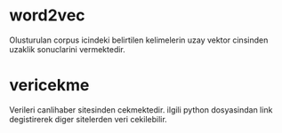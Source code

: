 # word2vec
Olusturulan corpus icindeki belirtilen kelimelerin uzay vektor cinsinden uzaklik sonuclarini vermektedir.

# vericekme

Verileri canlihaber sitesinden cekmektedir. ilgili python dosyasindan link degistirerek diger sitelerden veri cekilebilir. 
